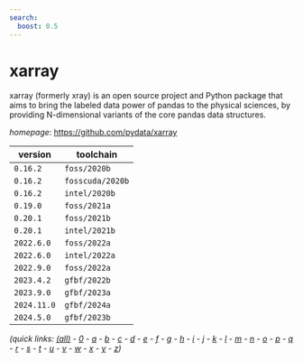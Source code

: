 ```yaml
---
search:
  boost: 0.5
---
```

# xarray

xarray (formerly xray) is an open source project and Python package that aims to bring  the labeled data power of pandas to the physical sciences, by providing N-dimensional variants of the  core pandas data structures.

*homepage*: <https://github.com/pydata/xarray>

version | toolchain
--------|----------
``0.16.2`` | ``foss/2020b``
``0.16.2`` | ``fosscuda/2020b``
``0.16.2`` | ``intel/2020b``
``0.19.0`` | ``foss/2021a``
``0.20.1`` | ``foss/2021b``
``0.20.1`` | ``intel/2021b``
``2022.6.0`` | ``foss/2022a``
``2022.6.0`` | ``intel/2022a``
``2022.9.0`` | ``foss/2022a``
``2023.4.2`` | ``gfbf/2022b``
``2023.9.0`` | ``gfbf/2023a``
``2024.11.0`` | ``gfbf/2024a``
``2024.5.0`` | ``gfbf/2023b``


*(quick links: [(all)](../index.md) - [0](../0/index.md) - [a](../a/index.md) - [b](../b/index.md) - [c](../c/index.md) - [d](../d/index.md) - [e](../e/index.md) - [f](../f/index.md) - [g](../g/index.md) - [h](../h/index.md) - [i](../i/index.md) - [j](../j/index.md) - [k](../k/index.md) - [l](../l/index.md) - [m](../m/index.md) - [n](../n/index.md) - [o](../o/index.md) - [p](../p/index.md) - [q](../q/index.md) - [r](../r/index.md) - [s](../s/index.md) - [t](../t/index.md) - [u](../u/index.md) - [v](../v/index.md) - [w](../w/index.md) - [x](../x/index.md) - [y](../y/index.md) - [z](../z/index.md))*

